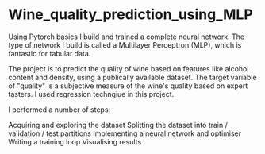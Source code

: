 # Wine_quality_prediction_using_MLP
Using Pytorch basics I build and trained a complete neural network. The type of network I build is called a Multilayer Perceptron (MLP), which is fantastic for tabular data.

The project is to predict the quality of wine based on features like alcohol content and density, using a publically available dataset. The target variable of "quality" is a subjective measure of the wine's quality based on expert tasters. I used regression technqiue in this project.

I performed a number of steps:

Acquiring and exploring the dataset Splitting the dataset into train / validation / test partitions Implementing a neural network and optimiser Writing a training loop Visualising results
